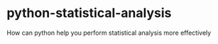 # python-statistical-analysis
How can python help you perform statistical analysis more effectively
